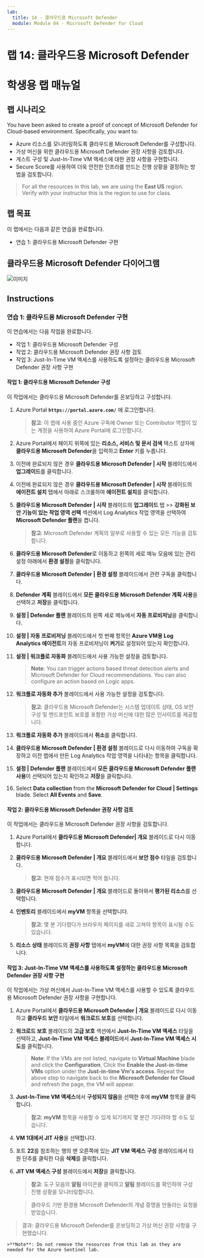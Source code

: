 ```yaml
---
lab:
  title: 14 - 클라우드용 Microsoft Defender
  module: Module 04 - Microsoft Defender for Cloud
---
```


# <a name="lab-14-microsoft-defender-for-cloud"></a>랩 14: 클라우드용 Microsoft Defender
# <a name="student-lab-manual"></a>학생용 랩 매뉴얼

## <a name="lab-scenario"></a>랩 시나리오

You have been asked to create a proof of concept of Microsoft Defender for Cloud-based environment. Specifically, you want to:

- Azure 리소스를 모니터링하도록 클라우드용 Microsoft Defender를 구성합니다.
- 가상 머신을 위한 클라우드용 Microsoft Defender 권장 사항을 검토합니다.
- 게스트 구성 및 Just-In-Time VM 액세스에 대한 권장 사항을 구현합니다. 
- Secure Score를 사용하여 더욱 안전한 인프라를 만드는 진행 상황을 결정하는 방법을 검토합니다.

> For all the resources in this lab, we are using the <bpt id="p1">**</bpt>East US<ept id="p1">**</ept> region. Verify with your instructor this is the region to use for class. 

## <a name="lab-objectives"></a>랩 목표

이 랩에서는 다음과 같은 연습을 완료합니다.

- 연습 1: 클라우드용 Microsoft Defender 구현

## <a name="microsoft-defender-for-cloud-diagram"></a>클라우드용 Microsoft Defender 다이어그램

![이미지](https://user-images.githubusercontent.com/91347931/157537800-94a64b6e-026c-41b2-970e-f8554ce1e0ab.png)

## <a name="instructions"></a>Instructions

### <a name="exercise-1-implement-microsoft-defender-for-cloud"></a>연습 1: 클라우드용 Microsoft Defender 구현

이 연습에서는 다음 작업을 완료합니다.

- 작업 1: 클라우드용 Microsoft Defender 구성
- 작업 2: 클라우드용 Microsoft Defender 권장 사항 검토
- 작업 3: Just-In-Time VM 액세스를 사용하도록 설정하는 클라우드용 Microsoft Defender 권장 사항 구현

#### <a name="task-1-configure-microsoft-defender-for-cloud"></a>작업 1: 클라우드용 Microsoft Defender 구성

이 작업에서는 클라우드용 Microsoft Defender를 온보딩하고 구성합니다.

1. Azure Portal **`https://portal.azure.com/`** 에 로그인합니다.

    >**참고**: 이 랩에 사용 중인 Azure 구독에 Owner 또는 Contributor 역할이 있는 계정을 사용하여 Azure Portal에 로그인합니다.

2. Azure Portal에서 페이지 위쪽에 있는 **리소스, 서비스 및 문서 검색** 텍스트 상자에 **클라우드용 Microsoft Defender**을 입력하고 **Enter** 키를 누릅니다.

3. 이전에 완료되지 않은 경우 **클라우드용 Microsoft Defender | 시작** 블레이드에서 **업그레이드**를 클릭합니다.
     
4. 이전에 완료되지 않은 경우 **클라우드용 Microsoft Defender | 시작** 블레이드의 **에이전트 설치** 탭에서 아래로 스크롤하여 **에이전트 설치**를 클릭합니다.

5. **클라우드용 Microsoft Defender | 시작** 블레이드의 **업그레이드** 탭 >> **강화된 보안 기능이 있는 작업 영역 선택** 섹션에서 Log Analytics 작업 영역을 선택하여 **Microsoft Defender 플랜**을 켭니다. 

    >**참고**: Microsoft Defender 계획의 일부로 사용할 수 있는 모든 기능을 검토합니다. 

6. **클라우드용 Microsoft Defender**로 이동하고 왼쪽의 세로 메뉴 모음에 있는 관리 설정 아래에서 **환경 설정**을 클릭합니다.

7. **클라우드용 Microsoft Defender | 환경 설정** 블레이드에서 관련 구독을 클릭합니다. 

8. **Defender 계획** 블레이드에서 **모든 클라우드용 Microsoft Defender 계획 사용**을 선택하고 **저장**을 클릭합니다.

9. **설정 | Defender 플랜** 블레이드의 왼쪽 세로 메뉴에서 **자동 프로비저닝**을 클릭합니다. 

10. **설정 | 자동 프로비저닝** 블레이드에서 첫 번째 항목인 **Azure VM용 Log Analytics 에이전트**의 자동 프로비저닝이 **켜기**로 설정되어 있는지 확인합니다.

11. **설정 | 워크플로 자동화** 블레이드에서 사용 가능한 설정을 검토합니다. 

    ><bpt id="p1">**</bpt>Note<ept id="p1">**</ept>: You can trigger actions based threat detection alerts and Microsoft Defender for Cloud recommendations. You can also configure an action based on Logic apps. 
    
12. **워크플로 자동화 추가** 블레이드에서 사용 가능한 설정을 검토합니다.

    >**참고**: 클라우드용 Microsoft Defender는 시스템 업데이트 상태, OS 보안 구성 및 엔드포인트 보호를 포함한 가상 머신에 대한 많은 인사이트를 제공합니다.

13. **워크플로 자동화 추가** 블레이드에서 **취소**를 클릭합니다.

14. **클라우드용 Microsoft Defender | 환경 설정** 블레이드로 다시 이동하여 구독을 확장하고 이전 랩에서 만든 Log Analytics 작업 영역을 나타내는 항목을 클릭합니다.

15. **설정 | Defender 플랜** 블레이드에서 **모든 클라우드용 Microsoft Defender 플랜 사용**이 선택되어 있는지 확인하고 **저장**을 클릭합니다.

16. Select <bpt id="p1">**</bpt>Data collection<ept id="p1">**</ept> from the <bpt id="p2">**</bpt>Microsoft Defender for Cloud | Settings<ept id="p2">**</ept> blade. Select <bpt id="p1">**</bpt>All Events<ept id="p1">**</ept> and <bpt id="p2">**</bpt>Save<ept id="p2">**</ept>.


#### <a name="task-2-review-the-microsoft-defender-for-cloud-recommendation"></a>작업 2: 클라우드용 Microsoft Defender 권장 사항 검토

이 작업에서는 클라우드용 Microsoft Defender 권장 사항을 검토합니다. 

1. Azure Portal에서 **클라우드용 Microsoft Defender| 개요** 블레이드로 다시 이동합니다. 

2. **클라우드용 Microsoft Defender | 개요** 블레이드에서 **보안 점수** 타일을 검토합니다.

    >**참고**: 현재 점수가 표시되면 적어 둡니다.

3. **클라우드용 Microsoft Defender | 개요** 블레이드로 돌아와서 **평가된 리소스**를 선택합니다.

4. **인벤토리** 블레이드에서 **myVM** 항목을 선택합니다.

    >**참고**: 몇 분 기다렸다가 브라우저 페이지를 새로 고쳐야 항목이 표시될 수도 있습니다.
    
5. **리소스 상태** 블레이드의 **권장 사항** 탭에서 **myVM**에 대한 권장 사항 목록을 검토합니다.


#### <a name="task-3-implement-the-microsoft-defender-for-cloud-recommendation-to-enable-just-in-time-vm-access"></a>작업 3: Just-In-Time VM 액세스를 사용하도록 설정하는 클라우드용 Microsoft Defender 권장 사항 구현

이 작업에서는 가상 머신에서 Just-In-Time VM 액세스를 사용할 수 있도록 클라우드용 Microsoft Defender 권장 사항을 구현합니다. 

1. Azure Portal에서 **클라우드용 Microsoft Defender | 개요** 블레이드로 다시 이동하고 **클라우드 보안** 타일에서 **워크로드 보호**를 선택합니다.

2. **워크로드 보호** 블레이드의 **고급 보호** 섹션에서 **Just-In-Time VM 액세스** 타일을 선택하고, **Just-In-Time VM 액세스 블레이드**에서 **Just-In-Time VM 액세스 시도**를 클릭합니다.

    ><bpt id="p1">**</bpt>Note<ept id="p1">**</ept>: If the VMs are not listed, navigate to <bpt id="p2">**</bpt>Virtual Machine<ept id="p2">**</ept> blade and click the <bpt id="p3">**</bpt>Configuration<ept id="p3">**</ept>, Click the <bpt id="p4">**</bpt>Enable the Just-in-time VMs<ept id="p4">**</ept> option under the <bpt id="p5">**</bpt>Just-in-time Vm's access<ept id="p5">**</ept>. Repeat the above step to navigate back to the <bpt id="p1">**</bpt>Microsoft Defender for Cloud<ept id="p1">**</ept> and refresh the page, the VM will appear.

3. **Just-In-Time VM 액세스**에서 **구성되지 않음**을 선택한 후에 **myVM** 항목을 클릭합니다.

    >**참고**: **myVM** 항목을 사용할 수 있게 되기까지 몇 분간 기다려야 할 수도 있습니다.

4. **VM 1대에서 JIT 사용**을 선택합니다.

5. 포트 **22**를 참조하는 행의 맨 오른쪽에 있는 **JIT VM 액세스 구성** 블레이드에서 타원 단추를 클릭한 다음 **삭제**를 클릭합니다.

6. **JIT VM 액세스 구성** 블레이드에서 **저장**을 클릭합니다.

    >**참고**: 도구 모음의 **알림** 아이콘을 클릭하고 **알림** 블레이드를 확인하여 구성 진행 상황을 모니터링합니다. 

    >클라우드 기반 환경용 Microsoft Defender의 개념 증명을 만들라는 요청을 받았습니다. 

> 결과: 클라우드용 Microsoft Defender를 온보딩하고 가상 머신 권장 사항을 구현했습니다. 

    >**Note**: Do not remove the resources from this lab as they are needed for the Azure Sentinel lab.
